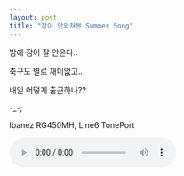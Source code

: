 ```yaml
---
layout: post
title: "잠이 안와쳐본 Summer Song"
---
```



밤에 잠이 잘 안온다..

축구도 별로 재미없고..

내일 어떻게 출근하나??

-_-;

Ibanez RG450MH, Line6 TonePort

<audio src="/assets/images/d41d8cd98f00b204e9800998ecf8427e.mp3" controls preload></audio>



